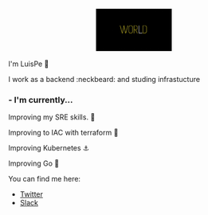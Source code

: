 <p align="center">
  <img src="https://github.com/LuisPe/luispe/blob/master/hello_world.gif" width="30%"
       alt="Hello world"
       />
</p>

I'm LuisPe :wave:

I work as a backend :neckbeard: and studing infrastucture

### - I'm currently...

Improving my SRE skills. :whale:   

Improving to IAC with terraform :construction:

Improving Kubernetes  :anchor:

Improving Go :bear:

You can find me here:

- [Twitter](https://twitter.com/luiyo11)
- [Slack](https://https://luispetoloy.slack.com/)
